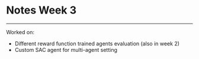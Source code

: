 # Notes Week 3

---

Worked on:
- Different reward function trained agents evaluation (also in week 2)
- Custom SAC agent for multi-agent setting